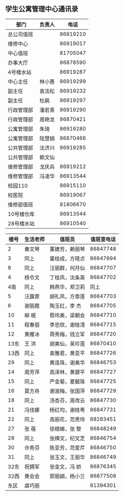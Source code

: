 ## 学生公寓管理中心通讯录

部门| 负责人|电话
----|-------|-------
总公司值班| |86919210
维修中心| |86919017
中心值班| |81705047
办事大厅| |86878590
4号楼水站| |86919287
中心主任|林小惠|86919299
副主任|袁法松|86919232
副主任|杜鹃|86919297
行政管理部|潘若青|86919290
行政管理部|周艳龙|86870421
公寓管理部|朱琦|86919280
公寓管理部|陆慧娟|86870466
公共管理部|沈济兴|86919285
公共管理部|赖文仙| 
维修管理部|戈庆兵|86919212
维修管理部|冯凌华|86913544
校园110| |86915110
校医院| |86919067
维修部值班| |81806670
10号楼仓库| |86913544
28号楼水站| |86910540


楼号|生活老师| 值班员       | 值班室电话
---|--------|-------------|----------
2  | 秦文琴 | 董建芳，赖丽琴| 86847748
3  | 同上   | 童桂成，方晓贞| 86847694
8  | 同上   | 汪丽群，何月仙| 86847707
4  | 杨令文 |丁桂凤，沈条英 | 86847702
4南| 同上   |韩燕华，郑卫莉 | 同上
5  | 汪露霏 |胡礼凤，方章莲 | 86847703
6  | 谢丽霞 |陶玉红，李 杰  | 86847705
10 | 柳 珉  |蔡玲美，梁朝会 | 86847710
11 | 程春丽 |李忠欣，谢桂清 | 86847715
12 | 黄雁冰 |蒋秀梅，钱立军 | 86847720
13东| 王 洪 |胡美仙，吴珍莲 | 86870410
13西| 同上  |袁雅君，黄亚平 | 86847726
29  | 同上  |黄连珠，谢美华 | 86846753
14 | 周芳萍 |高泽林，黄碧平 | 86847727
15 | 同上   |严金菊，夏毓珠 | 86847725
16 | 莫方舟 |谢淑梅，张国萍 | 86847729
18 | 同上   |汤杏芬，周改云 | 86847730
21 | 冯佳娜 |杨红均，谢桂粤 | 86847731
22 | 同上   |高丽花，范贵玲 | 88283451
27 | 张 蓓  |徐根娣，张 黎  | 86848249
28 | 同上   |张樟文，纪文芝 | 86846754
30 |许秀芬  |陈亚芳，范爱芹 | 86846750
31 |同上    |张玉文，王丽华 | 86846749
32东| 祝拥军|张金文，冯 娇  | 86876345
32西| 黄会会|郭丽娟，杨小兰 | 86877508
东区| 虞巧丽 |             | 81394301